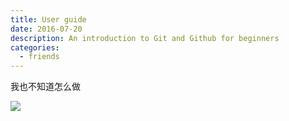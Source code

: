 ```yaml
---
title: User guide
date: 2016-07-20
description: An introduction to Git and Github for beginners
categories:
  - friends
---
```

我也不知道怎么做

![](https://image.so.com/view?src=360pic_normal&z=1&i=0&cmg=171fe5269d2c1dbf88adec300154f701&q=%E7%A6%B9%E6%99%BA%E7%9A%93&correct=%E7%A6%B9%E6%99%BA%E7%9A%93&ancestor=list&cmsid=84b98086366396a335fdb06f7a42ae6b&cmras=0&cn=0&gn=0&kn=21&fsn=101&adstar=0&clw=250#id=ca8bc0d723706c580137728175f63530&prevsn=0&currsn=101&ps=128&pc=60)

